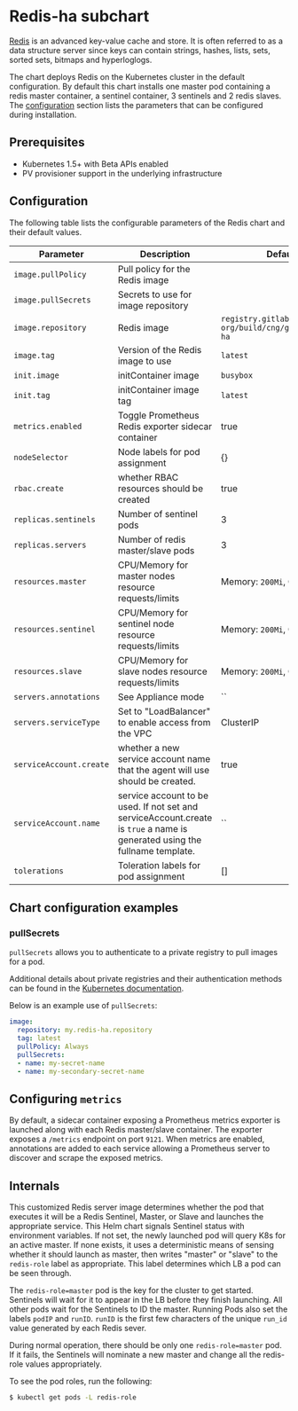# Redis-ha subchart

[Redis](http://redis.io/) is an advanced key-value cache and store. It is often referred
to as a data structure server since keys can contain strings, hashes, lists, sets,
sorted sets, bitmaps and hyperloglogs.

The chart deploys Redis on the Kubernetes cluster in the default configuration. By
default this chart installs one master pod containing a redis master container, a
sentinel container, 3 sentinels and 2 redis slaves. The [configuration](#configuration)
section lists the parameters that can be configured during installation.

## Prerequisites

- Kubernetes 1.5+ with Beta APIs enabled
- PV provisioner support in the underlying infrastructure

## Configuration

The following table lists the configurable parameters of the Redis chart and their
default values.

| Parameter                        | Description                                                                                                                  | Default                                                   |
| -------------------------------- | -----------------------------------------------------                                                                        | --------------------------------------------------------- |
| `image.pullPolicy`               | Pull policy for the Redis image                                                                                              |                                                           |
| `image.pullSecrets`              | Secrets to use for image repository                                                                                          |                                                           |
| `image.repository`               | Redis image                                                                                                                  | `registry.gitlab.com/gitlab-org/build/cng/gitlab-redis-ha`|
| `image.tag`                      | Version of the Redis image to use                                                                                            | `latest`                                                  |
| `init.image`                     | initContainer image                                                                                                          | `busybox`                                                 |
| `init.tag  `                     | initContainer image tag                                                                                                      | `latest`                                                  |
| `metrics.enabled`                | Toggle Prometheus Redis exporter sidecar container                                                                           | true                                                      |
| `nodeSelector`                   | Node labels for pod assignment                                                                                               | {}                                                        |
| `rbac.create`                    |  whether RBAC resources should be created                                                                                    | true                                                      |
| `replicas.sentinels`             | Number of sentinel pods                                                                                                      | 3                                                         |
| `replicas.servers`               | Number of redis master/slave pods                                                                                            | 3                                                         |
| `resources.master`               | CPU/Memory for master nodes resource requests/limits                                                                         | Memory: `200Mi`, CPU: `100m`                              |
| `resources.sentinel`             | CPU/Memory for sentinel node resource requests/limits                                                                        | Memory: `200Mi`, CPU: `100m`                              |
| `resources.slave`                | CPU/Memory for slave nodes  resource requests/limits                                                                         | Memory: `200Mi`, CPU: `100m`                              |
| `servers.annotations`            | See Appliance mode                                                                                                           | ``                                                        |
| `servers.serviceType`            | Set to "LoadBalancer" to enable access from the VPC                                                                          | ClusterIP                                                 |
| `serviceAccount.create`          | whether a new service account name that the agent will use should be created.                                                | true                                                      |
| `serviceAccount.name`            | service account to be used.  If not set and serviceAccount.create is `true` a name is generated using the fullname template. | ``                                                        |
| `tolerations`                    | Toleration labels for pod assignment                                                                                         | []                                                        |

## Chart configuration examples

### pullSecrets

`pullSecrets` allows you to authenticate to a private registry to pull images for a pod.

Additional details about private registries and their authentication methods can be
found in the [Kubernetes documentation](https://kubernetes.io/docs/concepts/containers/images/#specifying-imagepullsecrets-on-a-pod).

Below is an example use of `pullSecrets`:

```YAML
image:
  repository: my.redis-ha.repository
  tag: latest
  pullPolicy: Always
  pullSecrets:
  - name: my-secret-name
  - name: my-secondary-secret-name
```

## Configuring `metrics`

By default, a sidecar container exposing a Prometheus metrics exporter is launched
along with each Redis master/slave container. The exporter exposes a `/metrics` endpoint
on port `9121`. When metrics are enabled, annotations are added to each service allowing
a Prometheus server to discover and scrape the exposed metrics.

## Internals

This customized Redis server image determines whether the pod that executes it will
be a Redis Sentinel, Master, or Slave and launches the appropriate service. This Helm
chart signals Sentinel status with environment variables. If not set, the newly launched
pod will query K8s for an active master. If none exists, it uses a deterministic means
of sensing whether it should launch as master, then writes "master" or "slave" to the
`redis-role` label as appropriate. This label determines which LB a pod can be seen
through.

The `redis-role=master` pod is the key for the cluster to get started. Sentinels will
wait for it to appear in the LB before they finish launching. All other pods wait for
the Sentinels to ID the master. Running Pods also set the labels `podIP` and `runID`.
`runID` is the first few characters of the unique `run_id` value generated by each
Redis sever.

During normal operation, there should be only one `redis-role=master` pod. If it fails,
the Sentinels will nominate a new master and change all the redis-role values appropriately.

To see the pod roles, run the following:

```bash
$ kubectl get pods -L redis-role
```
